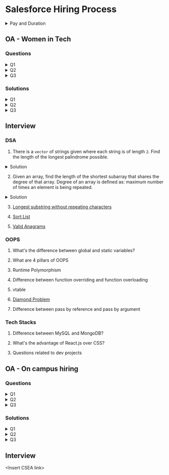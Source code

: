 # Salesforce Hiring Process
<details>
<summary>Pay and Duration</summary>
Pay: 1.5L/month
    
Duration: 8 weeks
</details>

## OA - Women in Tech

### Questions

<details>
<summary>
Q1
</summary>
<img src = "./assets/WiT/Salesforce%20Q1-1.jpeg"/>
<img src = "../assets/WiT/Salesforce%20Q1-2.jpeg"/>
</details>

<details>
<summary>
Q2
</summary>
<img src = "./assets/WiT/Salesforce%20Q2-1.jpeg"/>
<img src = "./assets/WiT/Salesforce%20Q2-2.jpeg"/>
</details>

<details>
<summary>
Q3
</summary>
<img src = "./assets/WiT/Salesforce%20Q3-1.jpeg"/>
<img src = "./assets/WiT/Salesforce%20Q3-2.jpeg"/>
</details>

### Solutions

<details>
<summary>
Q1
</summary>
One can do a binary search on answer for finding the required time.
</details>

<details>
<summary>
Q2
</summary>
It is a straight-forward implementation question.
</details>

<details>
<summary>
Q3
</summary>
It is more of a constructive question, wherein to get the answer, first remove all the number which aren't coprime to 
<code>n</code>, then check the product of remaining numbers modulo <code>n</code>, if the product is 1, output the leftover-array or else remove <code>n-1</code> and return the leftover-array.
</details>

## Interview

### DSA

1. There is a `vector` of strings given where each string is of length `2`. Find the length of the longest palindrome possible.

<details>
<summary>Solution</summary>
Store the frequency of each string in a <code>map</code>, then look for the reverse of the string if that string of length <code>2</code> is not a palindrome. Add <code>4*min(freq(string), freq(reverse_string))</code> to the answer. For strings of length <code>2</code> which are palindrome add their total length as it is to the answer.
This approach works as any palindrome can be inserted inside another palindrome without disturbing the palindromicity.
</details>


2. Given an array, find the length of the shortest subarray that shares the degree of that array. Degree of an array is defined as: maximum number of times an element is being repeated.

<details>
<summary>Solution</summary>
Calculate the frequency of each element in the array, then find the mode of the array, then find the index of first and last occurence of this element in the array, the subarray marked by index of first and last occurence of this element would be the shortest subarray which has the same degree as the parent array.
</details>

3. [Longest substring without repeating characters](https://leetcode.com/problems/longest-substring-without-repeating-characters/) 

4. [Sort List](https://leetcode.com/problems/sort-list/)

5. [Valid Anagrams](https://leetcode.com/problems/valid-anagram/)

### OOPS

1. What's the difference between global and static variables?

2. What are 4 pillars of OOPS

3. Runtime Polymorphism

4. Difference between function overriding and function overloading

5. vtable

6. [Diamond Problem](https://www.geeksforgeeks.org/multiple-inheritance-in-c/)

7. Difference between pass by reference and pass by argument

### Tech Stacks

1. Difference between MySQL and MongoDB?

2. What's the advantage of React.js over CSS?

3. Questions related to dev projects

## OA - On campus hiring

### Questions

<details>
<summary>
Q1
</summary>
<img src = "./assets/On-campus%20hiring/Salesforce%20Q1-1.png"/>
<img src = "./assets/On-campus%20hiring/Salesforce%20Q1-2.png"/>
<img src = "./assets/On-campus%20hiring/Salesforce%20Q1-3.png"/>
</details>

<details>
<summary>
Q2
</summary>
<img src = "./assets/On-campus%20hiring/Salesforce%20Q2.png"/>
</details>

<details>
<summary>
Q3
</summary>
<img src = "./assets/On-campus%20hiring/Salesforce%20Q3.png"/>
</details>

### Solutions

<details>
<summary>
Q1
</summary>
One can maintain a map of double, char -> int to store the potential number N and the associated operation. Maintain the map's frequency only for those elements which are of the form sequence.size() - m*k where m is a natural number.
</details>

<details>
<summary>
Q2
</summary>
It is a straight-forward implementation question using substr and map.
</details>
<details>
<summary>
Q3
</summary>
<img src = "./assets/On-campus%20hiring/Salesforce%20Q3%20solution.jpeg">
</details>

## Interview
\<Insert CSEA link>